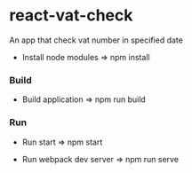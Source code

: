 # react-vat-check
An app that check vat number in specified date

* Install node modules => npm install

### Build
* Build application => npm run build


### Run
* Run start => npm start

* Run webpack dev server => npm run serve